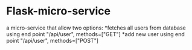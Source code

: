 # Flask-micro-service
a micro-service that allow two options:
    *fetches all users from database using end point "/api/user", methods=["GET"]
    *add new user using end point "/api/user", methods=["POST"]

